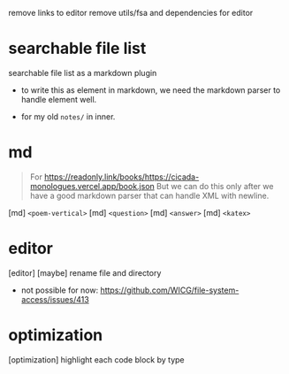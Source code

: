 remove links to editor
remove utils/fsa and dependencies for editor

# searchable file list

searchable file list as a markdown plugin

- to write this as element in markdown,
  we need the markdown parser to handle element well.

- for my old `notes/` in inner.

# md

> For https://readonly.link/books/https://cicada-monologues.vercel.app/book.json
> But we can do this only after we have a good markdown parser
> that can handle XML with newline.

[md] `<poem-vertical>`
[md] `<question>`
[md] `<answer>`
[md] `<katex>`

# editor

[editor] [maybe] rename file and directory

- not possible for now: https://github.com/WICG/file-system-access/issues/413

# optimization

[optimization] highlight each code block by type
